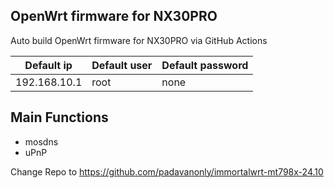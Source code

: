 ## OpenWrt firmware for NX30PRO

Auto build OpenWrt firmware for NX30PRO via GitHub Actions

| Default ip | Default user | Default password |
| --- | --- | --- | 
| 192.168.10.1 | root | none |

## Main Functions

- mosdns
- uPnP

Change Repo to https://github.com/padavanonly/immortalwrt-mt798x-24.10
